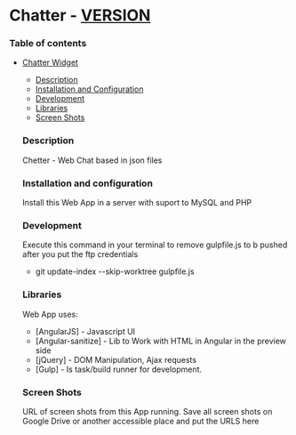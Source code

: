 # Chatter - [VERSION](VERSION)

### Table of contents
- [Chatter Widget](#chatter-widget)
    - [Description](#description)
    - [Installation and Configuration](#installation-and-configuration)
    - [Development](#development)
    - [Libraries](#libraries)
    - [Screen Shots](#screen-shots)
    
    ### Description
    
    Chetter - Web Chat based in json files
    
    ### Installation and configuration
    
    Install this Web App in a server with suport to MySQL and PHP
    
    ### Development
    
    Execute this command in your terminal to remove  gulpfile.js to b pushed after you put the ftp credentials
    - git update-index --skip-worktree gulpfile.js
    
    ### Libraries
    
    Web App uses:
    
    * [AngularJS] - Javascript UI
    * [Angular-sanitize] - Lib to Work with HTML in Angular in the preview side
    * [jQuery] - DOM Manipulation, Ajax requests
    * [Gulp] - Is task/build runner for development.
    
    ### Screen Shots
    
    URL of screen shots from this App running. Save all screen shots on Google Drive or another accessible place and put the URLS here